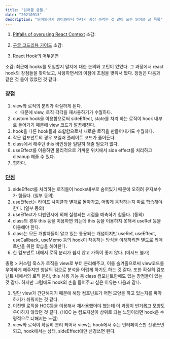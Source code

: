 ```yaml
---
title: "읽어볼 글들."
date: "20210913"
description: "읽어봐야지 읽어봐야지 하다가 항상 까먹는 것 같아 쓰는 읽어볼 글 목록"
---
```



1. [Pitfalls of overusing React Context](https://blog.logrocket.com/pitfalls-of-overusing-react-context/)
소감: 

2. [구글 코드리뷰 가이드](https://google.github.io/eng-practices/)
소감:

3. [React Hook의 어두운면](https://ui.toast.com/weekly-pick/ko_20200922)

소감: 최근에 hooks를 도입할지 말지에 대한 논의와 고민이 있었다. 그 과정에서 react hook의 장점들을 찾아보고, 사용하면서의 이점에 초점을 맞춰서 봤다. 장점은
다음과 같은 것 들이 있었던 것 같다. 

### [장점](https://ko.reactjs.org/docs/hooks-intro.html)

1. view와 로직의 분리가 확실하게 된다. 
    * 때문에 view, 로직 각각을 재사용하기가 수월하다.
2. custom hook을 이용함으로써 sideEffect, state를 처리 하는 로직이 hook 내부로 들어가기 때문에 view 코드가 깔끔해진다.
3. hook을 다른 hook들과 조합함으로서 새로운 로직을 만들어내기도 수월하다.
4. 작은 컴포넌트의 경우 보일러 플레이트 코드가 줄어든다.
5. class에서 해주던 this 바인딩을 일일히 해줄 필요가 없다. 
6. useEffect를 이용하면 물리적으로 가까운 위치에서 side effect를 처리하고 cleanup 해줄 수 있다. 
7. 힙하다.

### [단점](https://ui.toast.com/weekly-pick/ko_20200922)

1. sideEffect를 처리하는 로직들이 hooks내부로 숨어있기 때문에 오히려 유지보수가 힘들다. (일부 동의)
2. useEffect는 라이프 사이클과 별개로 돌아가고, 어떻게 동작하는지 따로 학습해야 한다.  (일부 동의)
3. useEffect가 디펜던시에 의해 실행되는 시점을 예측하기 힘들다. (동의)
4. class의 경우 this 등을 이용하면 되는데 this 등을 이용하지 못해서 useRef 등을 이용해야 한다. 
5. class는 모든 개발자들이 알고 있는 통용되는 개념이지만 useRef, useEffect, useCallback, useMemo 등의 hook이 작동하는 방식을 이해하려면 별도로 리액트만을 위한 학습을 해야한다. 
6. 한 컴포넌트 내에서 로직 분리가 쉽지 않고 가독이 좋지 않다. (메서드 불가)

총평 > 커스텀 훅스가 로직을 view로 부터 분리해주고, 이를 숨겨줌으로써 view코드를 우아하게 해주지만 양날의 검으로 분석을 어렵게 하기도 하는 것 같다. 
또한 확실히 컴포넌트 내에서의 로직 분리, this 사용 가능 등 class 컴포넌트만에도 있는 장점들이 있는 것 같다. 하지만 그럼에도 hook의 손을 들어주고 싶은 이유는 다음과 같다. 
1.  일단 view가 간단해지기 때문에 해당 컴포넌트가 어떤 모양을 하고 있는지를 파악하기가 쉬워지는 것 같다. 
2. 이전엔 로직을 HOC등을 이용해서 재사용했어야 했는데 이 과정이 번거롭고 모양도 우아하지 않았던 것 같다. (HOC 는 컴포지션이 상위로 되는 느낌이라면 hook은 수평적으로 더해지는 느낌)
3. view와 로직이 확실히 분리 되어서 view는 hook에서 주는 인터페이스만 신경쓰면 되고, hook에서는 상태, sideEffect에만 신경쓰면 된다. 


